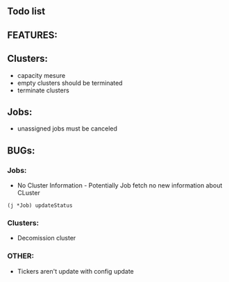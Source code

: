 ## Todo list

## FEATURES:

## Clusters:
* capacity mesure
* empty clusters should be terminated
* terminate clusters

## Jobs:
* unassigned jobs must be canceled

## BUGs:
### Jobs:
* No Cluster Information - Potentially Job fetch no new information about CLuster
```golang
(j *Job) updateStatus
```
### Clusters:
* Decomission cluster

### OTHER:
* Tickers aren't update with config update
